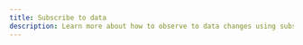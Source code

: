 ```yaml
---
title: Subscribe to data
description: Learn more about how to observe to data changes using subscriptions in Amplify.
---
```


<inline-fragment platform="ios" src="~/lib/graphqlapi/fragments/ios/subscribe-data.md"></inline-fragment> <inline-fragment platform="android" src="~/lib/graphqlapi/fragments/android/subscribe-data.md"></inline-fragment> <inline-fragment platform="js" src="~/lib/graphqlapi/fragments/js/subscribe-data.md"></inline-fragment>

